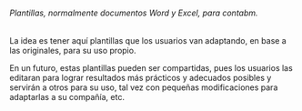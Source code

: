 
###### Plantillas, normalmente documentos Word y Excel, para contabm. 

La idea es tener aquí plantillas que los usuarios van adaptando, en base a las 
originales, para su uso propio. 

En un futuro, estas plantillas pueden ser compartidas, pues los usuarios las editaran 
para lograr resultados más prácticos y adecuados posibles y servirán a otros para su uso, 
tal vez con pequeñas modificaciones para adaptarlas a su compañía, etc. 